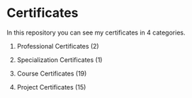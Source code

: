 # Certificates

In this repository you can see my certificates in 4 categories.

1. Professional Certificates (2)

2. Specialization Certificates (1)

3. Course Certificates (19)

4. Project Certificates (15)
